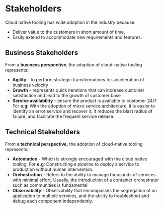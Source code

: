 # Stakeholders

Cloud native tooling has wide adoption in the industry because:

* Deliver value to the customers in short amount of time.
* Easily extend to accommodate new requirements and features.

## Business Stakeholders

From a **business perspective**, the adoption of cloud-native tooling represents:

* **Agility** - to perform strategic transformations for acceleration of business velocity
* **Growth** -  represents  quick iterations that can increase customer satisfaction and lead to the growth of customer base
* **Service availability** -  ensure the product is available to customer 24/7.
For **e.g**:
With the adoption of micro service architecture, it is easier to identify an error service and recover it. It reduces the blast radius of failure, and facilitate the frequent service release.

## Technical Stakeholders

From a **technical perspective,** the adoption of cloud-native tooling represents:

* **Automation** - Which is strongly encouraged with the cloud native tooling.
For **e.g**:
Constructing a pipeline to deploy a service to production without human intervention.
* **Orchestration** - Refers to the ability to manage thousands of services with minimal effort. Usually, the introduction of a container orchestrator such as communities is fundamental
* **Observability** - Observability that encompasses the segregation of an application to multiple services, and the ability to troubleshoot and debug each component independently.
